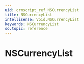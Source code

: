```yaml
---
uid: crmscript_ref_NSCurrencyList
title: NSCurrencyList
intellisense: Void.NSCurrencyList
keywords: NSCurrencyList
so.topic: reference
---
```


# NSCurrencyList

